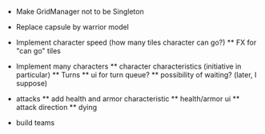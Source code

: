 * Make GridManager not to be Singleton
* Replace capsule by warrior model
* Implement character speed (how many tiles character can go?)
** FX for "can go" tiles

* Implement many characters
** character characteristics (initiative in particular)
** Turns
** ui for turn queue?
** possibility of waiting? (later, I suppose)

* attacks
** add health and armor characteristic
** health/armor ui
** attack direction
** dying

* build teams